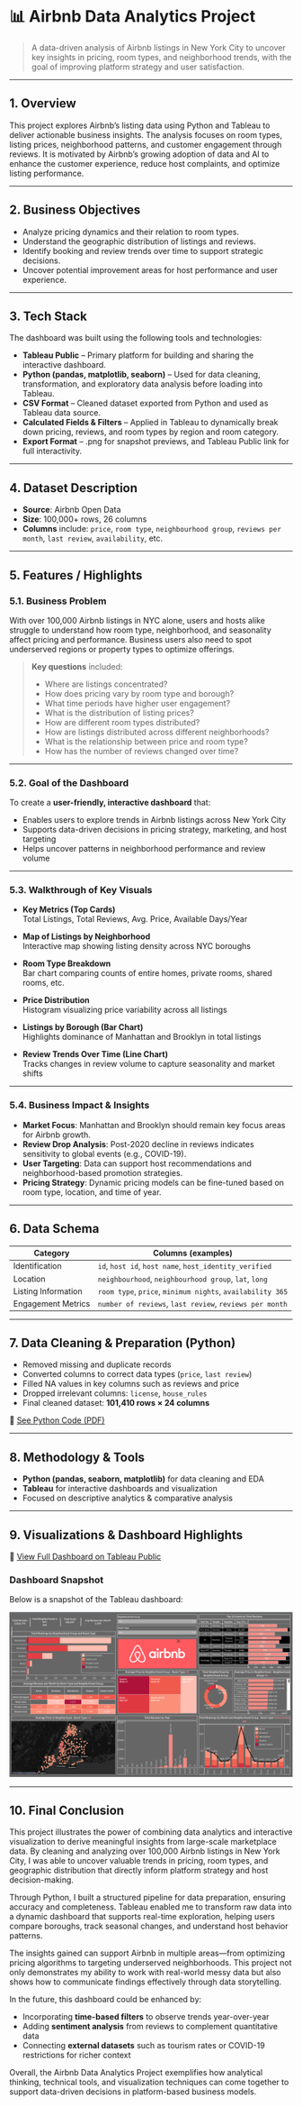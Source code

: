 # 📊 Airbnb Data Analytics Project

> A data-driven analysis of Airbnb listings in New York City to uncover key insights in pricing, room types, and neighborhood trends, with the goal of improving platform strategy and user satisfaction.

---

## 1. Overview

This project explores Airbnb’s listing data using Python and Tableau to deliver actionable business insights. The analysis focuses on room types, listing prices, neighborhood patterns, and customer engagement through reviews. It is motivated by Airbnb’s growing adoption of data and AI to enhance the customer experience, reduce host complaints, and optimize listing performance.

---

## 2. Business Objectives

- Analyze pricing dynamics and their relation to room types.
- Understand the geographic distribution of listings and reviews.
- Identify booking and review trends over time to support strategic decisions.
- Uncover potential improvement areas for host performance and user experience.

---

## 3. Tech Stack

The dashboard was built using the following tools and technologies:

- **Tableau Public** – Primary platform for building and sharing the interactive dashboard.
- **Python (pandas, matplotlib, seaborn)** – Used for data cleaning, transformation, and exploratory data analysis before loading into Tableau.
- **CSV Format** – Cleaned dataset exported from Python and used as Tableau data source.
- **Calculated Fields & Filters** – Applied in Tableau to dynamically break down pricing, reviews, and room types by region and room category.
- **Export Format** – .png for snapshot previews, and Tableau Public link for full interactivity.

---

## 4. Dataset Description

- **Source**: Airbnb Open Data  
- **Size**: 100,000+ rows, 26 columns  
- **Columns** include: `price`, `room type`, `neighbourhood group`, `reviews per month`, `last review`, `availability`, etc.

---

## 5. Features / Highlights

### 5.1. Business Problem

With over 100,000 Airbnb listings in NYC alone, users and hosts alike struggle to understand how room type, neighborhood, and seasonality affect pricing and performance. Business users also need to spot underserved regions or property types to optimize offerings.

> **Key questions** included:  
> - Where are listings concentrated?  
> - How does pricing vary by room type and borough?  
> - What time periods have higher user engagement?
> - What is the distribution of listing prices?
> - How are different room types distributed?
> - How are listings distributed across different neighborhoods?
> - What is the relationship between price and room type?
> - How has the number of reviews changed over time?

---

### 5.2. Goal of the Dashboard

To create a **user-friendly, interactive dashboard** that:

- Enables users to explore trends in Airbnb listings across New York City
- Supports data-driven decisions in pricing strategy, marketing, and host targeting
- Helps uncover patterns in neighborhood performance and review volume

---

### 5.3. Walkthrough of Key Visuals

- **Key Metrics (Top Cards)**  
  Total Listings, Total Reviews, Avg. Price, Available Days/Year

- **Map of Listings by Neighborhood**  
  Interactive map showing listing density across NYC boroughs

- **Room Type Breakdown**  
  Bar chart comparing counts of entire homes, private rooms, shared rooms, etc.

- **Price Distribution**  
  Histogram visualizing price variability across all listings

- **Listings by Borough (Bar Chart)**  
  Highlights dominance of Manhattan and Brooklyn in total listings

- **Review Trends Over Time (Line Chart)**  
  Tracks changes in review volume to capture seasonality and market shifts

---

### 5.4. Business Impact & Insights

- **Market Focus**: Manhattan and Brooklyn should remain key focus areas for Airbnb growth.
- **Review Drop Analysis**: Post-2020 decline in reviews indicates sensitivity to global events (e.g., COVID-19).
- **User Targeting**: Data can support host recommendations and neighborhood-based promotion strategies.
- **Pricing Strategy**: Dynamic pricing models can be fine-tuned based on room type, location, and time of year.

---

## 6. Data Schema

| Category              | Columns (examples)                                  |
|----------------------|------------------------------------------------------|
| Identification        | `id`, `host id`, `host name`, `host_identity_verified` |
| Location              | `neighbourhood`, `neighbourhood group`, `lat`, `long` |
| Listing Information   | `room type`, `price`, `minimum nights`, `availability 365` |
| Engagement Metrics    | `number of reviews`, `last review`, `reviews per month` |

---

## 7. Data Cleaning & Preparation (Python)

- Removed missing and duplicate records  
- Converted columns to correct data types (`price`, `last review`)  
- Filled NA values in key columns such as reviews and price  
- Dropped irrelevant columns: `license`, `house_rules`  
- Final cleaned dataset: **101,410 rows × 24 columns**  

📄 [See Python Code (PDF)](https://drive.google.com/file/d/1K_wCub1eE6EHkVIU7qjzTXVN8TXEfmFG/view?usp=sharing)

---

## 8. Methodology & Tools

- **Python (pandas, seaborn, matplotlib)** for data cleaning and EDA  
- **Tableau** for interactive dashboards and visualization  
- Focused on descriptive analytics & comparative analysis

---

## 9. Visualizations & Dashboard Highlights

🔗 [View Full Dashboard on Tableau Public](https://public.tableau.com/views/AirBnBProject_17531229773270/Dashboard1?:language=en-US&:sid=&:redirect=auth&:display_count=n&:origin=viz_share_link)

### Dashboard Snapshot

Below is a snapshot of the Tableau dashboard:

![Airbnb Tableau Dashboard](https://raw.githubusercontent.com/annievu22/AirBnB_Project/main/AirBnB%20Project%20-%20Tableau%20Snapshot.png)

---

## 10. Final Conclusion

This project illustrates the power of combining data analytics and interactive visualization to derive meaningful insights from large-scale marketplace data. By cleaning and analyzing over 100,000 Airbnb listings in New York City, I was able to uncover valuable trends in pricing, room types, and geographic distribution that directly inform platform strategy and host decision-making.

Through Python, I built a structured pipeline for data preparation, ensuring accuracy and completeness. Tableau enabled me to transform raw data into a dynamic dashboard that supports real-time exploration, helping users compare boroughs, track seasonal changes, and understand host behavior patterns.

The insights gained can support Airbnb in multiple areas—from optimizing pricing algorithms to targeting underserved neighborhoods. This project not only demonstrates my ability to work with real-world messy data but also shows how to communicate findings effectively through data storytelling.

In the future, this dashboard could be enhanced by:
- Incorporating **time-based filters** to observe trends year-over-year
- Adding **sentiment analysis** from reviews to complement quantitative data
- Connecting **external datasets** such as tourism rates or COVID-19 restrictions for richer context

Overall, the Airbnb Data Analytics Project exemplifies how analytical thinking, technical tools, and visualization techniques can come together to support data-driven decisions in platform-based business models.

